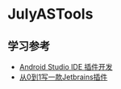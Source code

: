 # JulyASTools


## 学习参考
* [Android Studio IDE 插件开发](https://www.cnblogs.com/ClientInfra/p/15418435.html)
* [从0到1写一款Jetbrains插件](https://zhuanlan.zhihu.com/p/558909671)
